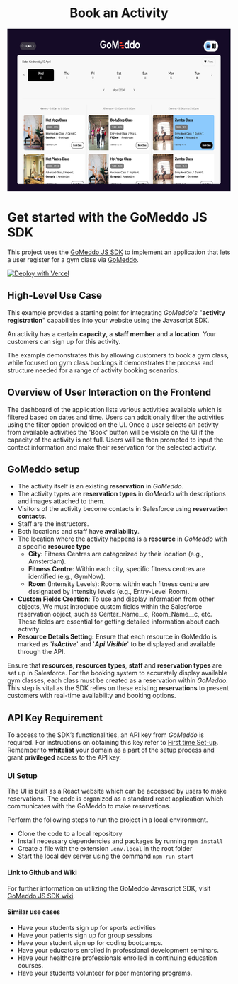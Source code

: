 <h1 align="center">Book an Activity</h1>

<p align="center">
  <img src="./src/assets/Dashboard.png" alt="Dashboard" width="650" height="367">
</p>

# Get started with the GoMeddo JS SDK
This project uses the [GoMeddo JS SDK](https://github.com/gomeddo/js-sdk) to implement an application that lets a user register for a gym class via [GoMeddo](https://gomeddo.com).


[![Deploy with Vercel](https://vercel.com/button)](https://vercel.com/new/clone?s=https%3A%2F%2Fgithub.com%2Fgomeddo%2FGoMeddo-Activity-Scheduling-and-Registration&showOptionalTeamCreation=false)


## High-Level Use Case
This example provides a starting point for integrating *GoMeddo's* "**activity registration**" capabilities into your website using the Javascript SDK.

An activity has a certain **capacity**, a **staff member** and a **location**. Your customers can sign up for this activity.

The example demonstrates this by allowing customers to book a gym class, while focused on gym class bookings it demonstrates the process and structure needed for a range of activity booking scenarios.

## Overview of User Interaction on the Frontend
The dashboard of the application lists various activities available which is filtered based on dates and time. Users can additionally filter the activities using the filter option provided on the UI. Once a user selects an activity from available activities the 'Book' button will be visible on the UI if the capacity of the activity is not full. Users will be then prompted to input the contact information and make their reservation for the selected activity.

## GoMeddo setup

- The activity itself is an existing **reservation** in *GoMeddo*.
- The activity types are **reservation types** in *GoMeddo* with descriptions and images attached to them.
- Visitors of the activity become contacts in Salesforce using **reservation contacts**.
- Staff are the instructors.
- Both locations and staff have **availability**.
- The location where the activity happens is a **resource** in *GoMeddo* with a specific **resource type**
  - **City**: Fitness Centres are categorized by their location (e.g., Amsterdam).
  - **Fitness Centre**: Within each city, specific fitness centres are identified (e.g., GymNow).
  - **Room** (Intensity Levels): Rooms within each fitness centre are designated by intensity levels (e.g., Entry-Level Room).
- **Custom Fields Creation**: To use and display information from other objects, We must introduce custom fields within the Salesforce reservation object, such as Center_Name__c, Room_Name__c, etc. These fields are essential for getting detailed information about each activity.
- **Resource Details Setting:** Ensure that each resource in GoMeddo is marked as '**_isActive_**' and '**_Api Visible_**' to be displayed and available through the API.

Ensure that **resources**, **resources types**, **staff** and **reservation types** are set up in Salesforce. For the booking system to accurately display available gym classes, each class must be created as a reservation within *GoMeddo*. This step is vital as the SDK relies on these existing **reservations** to present customers with real-time availability and booking options.

## API Key Requirement

To access to the SDK’s functionalities, an API key from *GoMeddo* is required. For instructions on obtaining this key refer to [First time Set-up](https://gomeddo.atlassian.net/wiki/spaces/WID/pages/3353837569/First+time+Set-up). Remember to **whitelist** your domain as a part of the setup process and grant **privileged** access to the API key.

### UI Setup

The UI is built as a React website which can be accessed by users to make reservations. The code is organized as a standard react application which communicates with the GoMeddo to make reservations.

Perform the following steps to run the project in a local environment.

 - Clone the code to a local repository
 - Install necessary dependencies and packages by running `npm install`
 - Create a file with the extension `.env.local` in the root folder
 - Start the local dev server using the command `npm run start`

#### Link to Github and Wiki
For further information on utilizing the GoMeddo Javascript SDK, visit [GoMeddo JS SDK wiki](https://github.com/GoMeddo/js-sdk/wiki).

#### Similar use cases
- Have your students sign up for sports activities
- Have your patients sign up for group sessions
- Have your student sign up for coding bootcamps.
- Have your educators enrolled in professional development seminars.
- Have your healthcare professionals enrolled in continuing education courses.
- Have your students volunteer for peer mentoring programs.
